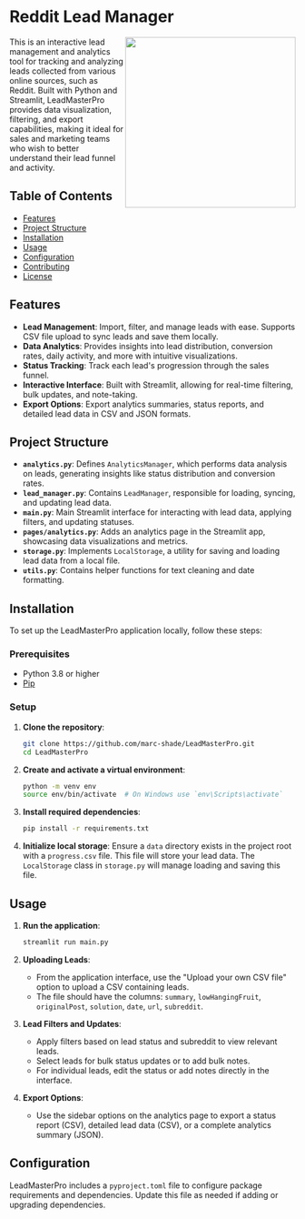 # Reddit Lead Manager

<img src="https://github.com/user-attachments/assets/a496b05a-386f-4a07-a3a6-00f0dc9a2908" style="width: 300px;" align="right" />This is an interactive lead management and analytics tool for tracking and analyzing leads collected from various online sources, such as Reddit. Built with Python and Streamlit, LeadMasterPro provides data visualization, filtering, and export capabilities, making it ideal for sales and marketing teams who wish to better understand their lead funnel and activity.

## Table of Contents
- [Features](#features)
- [Project Structure](#project-structure)
- [Installation](#installation)
- [Usage](#usage)
- [Configuration](#configuration)
- [Contributing](#contributing)
- [License](#license)

## Features

- **Lead Management**: Import, filter, and manage leads with ease. Supports CSV file upload to sync leads and save them locally.
- **Data Analytics**: Provides insights into lead distribution, conversion rates, daily activity, and more with intuitive visualizations.
- **Status Tracking**: Track each lead's progression through the sales funnel.
- **Interactive Interface**: Built with Streamlit, allowing for real-time filtering, bulk updates, and note-taking.
- **Export Options**: Export analytics summaries, status reports, and detailed lead data in CSV and JSON formats.

## Project Structure

- **`analytics.py`**: Defines `AnalyticsManager`, which performs data analysis on leads, generating insights like status distribution and conversion rates.
- **`lead_manager.py`**: Contains `LeadManager`, responsible for loading, syncing, and updating lead data.
- **`main.py`**: Main Streamlit interface for interacting with lead data, applying filters, and updating statuses.
- **`pages/analytics.py`**: Adds an analytics page in the Streamlit app, showcasing data visualizations and metrics.
- **`storage.py`**: Implements `LocalStorage`, a utility for saving and loading lead data from a local file.
- **`utils.py`**: Contains helper functions for text cleaning and date formatting.

## Installation

To set up the LeadMasterPro application locally, follow these steps:

### Prerequisites

- Python 3.8 or higher
- [Pip](https://pip.pypa.io/en/stable/)

### Setup

1. **Clone the repository**:
    ```bash
    git clone https://github.com/marc-shade/LeadMasterPro.git
    cd LeadMasterPro
    ```

2. **Create and activate a virtual environment**:
    ```bash
    python -m venv env
    source env/bin/activate  # On Windows use `env\Scripts\activate`
    ```

3. **Install required dependencies**:
    ```bash
    pip install -r requirements.txt
    ```

4. **Initialize local storage**:
    Ensure a `data` directory exists in the project root with a `progress.csv` file. This file will store your lead data. The `LocalStorage` class in `storage.py` will manage loading and saving this file.

## Usage

1. **Run the application**:
    ```bash
    streamlit run main.py
    ```

2. **Uploading Leads**:
   - From the application interface, use the "Upload your own CSV file" option to upload a CSV containing leads.
   - The file should have the columns: `summary`, `lowHangingFruit`, `originalPost`, `solution`, `date`, `url`, `subreddit`.

3. **Lead Filters and Updates**:
   - Apply filters based on lead status and subreddit to view relevant leads.
   - Select leads for bulk status updates or to add bulk notes.
   - For individual leads, edit the status or add notes directly in the interface.

4. **Export Options**:
   - Use the sidebar options on the analytics page to export a status report (CSV), detailed lead data (CSV), or a complete analytics summary (JSON).

## Configuration

LeadMasterPro includes a `pyproject.toml` file to configure package requirements and dependencies. Update this file as needed if adding or upgrading dependencies.

